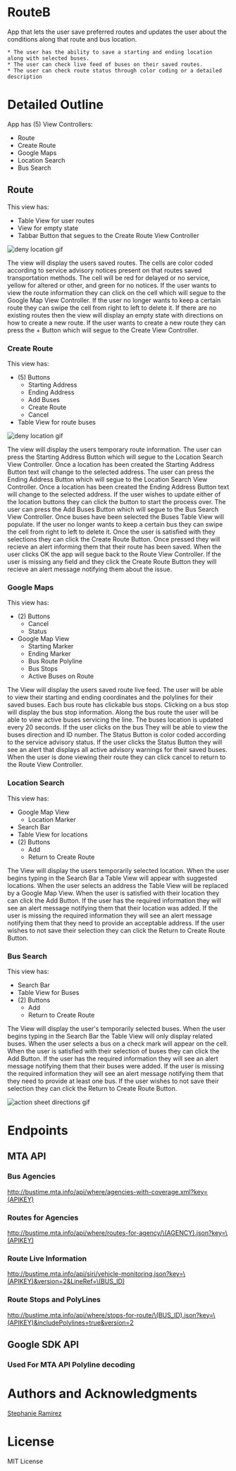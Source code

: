 # RouteB

App that lets the user save preferred routes and updates the user about the conditions along that route and bus location.

    * The user has the ability to save a starting and ending location along with selected buses.
    * The user can check live feed of buses on their saved routes.
    * The user can check route status through color coding or a detailed description

# Detailed Outline

App has (5) View Controllers:
   * Route
   * Create Route
   * Google Maps
   * Location Search
   * Bus Search

## Route

This view has:

   * Table View for user routes
   * View for empty state
   * Tabbar Button that segues to the Create Route View Controller
   
   ![deny location gif](https://github.com/SLRAM/RouteB/blob/master/Images/OpenRoute.gif)
   
   The view will display the users saved routes. The cells are color coded according to service advisory notices present on that routes saved transportation methods. The cell will be red for delayed or no service, yellow for altered or other, and green for no notices. If the user wants to view the route information they can click on the cell which will segue to the Google Map View Controller. If the user no longer wants to keep a certain route they can swipe the cell from right to left to delete it. If there are no existing routes then the view will display an empty state with directions on how to create a new route. If the user wants to create a new route they can press the + Button which will segue to the Create View Controller.


### Create Route

This view has:

   * (5) Buttons
      * Starting Address
      * Ending Address
      * Add Buses
      * Create Route
      * Cancel
   * Table View for route buses
      
   ![deny location gif](https://github.com/SLRAM/RouteB/blob/master/Images/CreateRouteAddBuses.gif)

   The view will display the users temporary route information. The user can press the Starting Address Button which will segue to the Location Search View Controller. Once a location has been created the Starting Address Button text will change to the selected address. The user can press the Ending Address Button which will segue to the Location Search View Controller. Once a location has been created the Ending Address Button text will change to the selected address. If the user wishes to update either of the location buttons they can click the button to start the process over. The user can press the Add Buses Button which will segue to the Bus Search View Controller. Once buses have been selected the Buses Table View will populate. If the user no longer wants to keep a certain bus they can swipe the cell from right to left to delete it. Once the user is satisfied with they selections they can click the Create Route Button. Once pressed they will recieve an alert informing them that their route has been saved. When the user clicks OK the app will segue back to the Route View Controller. If the user is missing any field and they click the Create Route Button they will recieve an alert message notifying them about the issue.

### Google Maps

This view has:

   * (2) Buttons
      * Cancel
      * Status
   * Google Map View
      * Starting Marker
      * Ending Marker
      * Bus Route Polyline
      * Bus Stops
      * Active Buses on Route
   
   
   The View will display the users saved route live feed. The user will be able to view their starting and ending coordinates and the polylines for their saved buses. Each bus route has clickable bus stops. Clicking on a bus stop will display the bus stop information. Along the bus route the user will be able to view active buses servicing the line. The buses location is updated every 20 seconds. If the user clicks on the bus They will be able to view the buses direction and ID number. The Status Button is color coded according to the service advisory status. If the user clicks the Status Button they will see an alert that displays all active advisory warnings for their saved buses. When the user is done viewing their route they can click cancel to return to the Route View Controller.
   

### Location Search

This view has:

   * Google Map View
      * Location Marker
   * Search Bar
   * Table View for locations
   * (2) Buttons 
      * Add
      * Return to Create Route
   
      
   The View will display the users temporarily selected location. When the user begins typing in the Search Bar a Table View will appear with suggested locations. When the user selects an address the Table View will be replaced by a Google Map View. When the user is satisfied with their location they can click the Add Button. If the user has the required information they will see an alert message notifying them that their location was added. If the user is missing the required information they will see an alert message notifying them that they need to provide an acceptable address. If the user wishes to not save their selection they can click the Return to Create Route Button.

### Bus Search

This view has:

   * Search Bar
   * Table View for Buses
   * (2) Buttons 
      * Add
      * Return to Create Route
   

  The View will display the user's temporarily selected buses. When the user begins typing in the Search Bar the Table View will only display related buses. When the user selects a bus on a check mark will appear on the cell. When the user is satisfied with their selection of buses they can click the Add Button. If the user has the required information they will see an alert message notifying them that their buses were added. If the user is missing the required information they will see an alert message notifying them that they need to provide at least one bus. If the user wishes to not save their selection they can click the Return to Create Route Button.
   
   ![action sheet directions gif](https://github.com/SLRAM/RouteB/blob/master/Images/DeleteCells.gif)
    

# Endpoints 

## MTA API

### Bus Agencies
http://bustime.mta.info/api/where/agencies-with-coverage.xml?key=(APIKEY)

### Routes for Agencies
http://bustime.mta.info/api/where/routes-for-agency/\(AGENCY).json?key=\(APIKEY)

### Route Live Information
http://bustime.mta.info/api/siri/vehicle-monitoring.json?key=\(APIKEY)&version=2&LineRef=\(BUS_ID)
### Route Stops and PolyLines
http://bustime.mta.info/api/where/stops-for-route/\(BUS_ID).json?key=\(APIKEY)&includePolylines=true&version=2

## Google SDK API

### Used For MTA API Polyline decoding


    
# Authors and Acknowledgments

[Stephanie Ramirez](https://github.com/SLRAM)


# License 
MIT License
